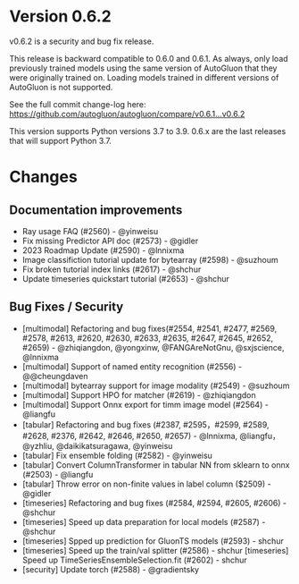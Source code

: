 # Version 0.6.2

v0.6.2 is a security and bug fix release.

This release is backward compatible to 0.6.0 and 0.6.1. As always, only load previously trained models using the same version of AutoGluon that they were originally trained on.
Loading models trained in different versions of AutoGluon is not supported.

See the full commit change-log here: https://github.com/autogluon/autogluon/compare/v0.6.1...v0.6.2

This version supports Python versions 3.7 to 3.9. 0.6.x are the last releases that will support Python 3.7.

# Changes

## Documentation improvements

- Ray usage FAQ (#2560) - @yinweisu
- Fix missing Predictor API doc (#2573) - @gidler
- 2023 Roadmap Update (#2590) - @lnnixma
- Image classifiction tutorial update for bytearray (#2598) - @suzhoum
- Fix broken tutorial index links (#2617) - @shchur
- Update timeseries quickstart tutorial (#2653) - @shchur


## Bug Fixes / Security

- [multimodal] Refactoring and bug fixes(#2554, #2541, #2477, #2569, #2578, #2613, #2620, #2630, #2633, #2635, #2647, #2645, #2652, #2659) - @zhiqiangdon, @yongxinw, @FANGAreNotGnu, @sxjscience, @lnnixma
- [multimodal] Support of named entity recognition (#2556) - @@cheungdaven
- [multimodal] bytearray support for image modality (#2549) - @suzhoum
- [multimodal] Support HPO for matcher (#2619) - @zhiqiangdon
- [multimodal] Support Onnx export for timm image model (#2564) - @liangfu
- [tabular] Refactoring and bug fixes (#2387, #2595，#2599, #2589, #2628, #2376, #2642, #2646, #2650, #2657) - @lnnixma, @liangfu， @yzhliu, @daikikatsuragawa, @yinweisu
- [tabular] Fix ensemble folding (#2582) - @yinweisu
- [tabular] Convert ColumnTransformer in tabular NN from sklearn to onnx (#2503) - @liangfu 
- [tabular] Throw error on non-finite values in label column ($2509) - @gidler
- [timeseries] Refactoring and bug fixes (#2584, #2594, #2605, #2606) - @shchur
- [timeseries] Speed up data preparation for local models (#2587) - @shchur
- [timeseries] Spped up prediction for GluonTS models (#2593) - shchur
- [timeseries] Speed up the train/val splitter (#2586) - shchur
  [timeseries] Speed up TimeSeriesEnsembleSelection.fit (#2602) - shchur
- [security] Update torch (#2588) - @gradientsky
